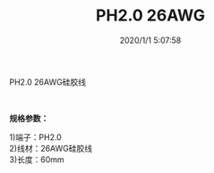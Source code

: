 ﻿---
layout: post 
title: PH2.0 26AWG
tags: PH
categories: wire-harness
overview: PH2.0 26AWG
series: 
part_number: 
thumb_img: static/202001/221-thumb-20200101131411.jpg
small_img: static/202001/221-20200101131411.jpg
date: 2020/1/1 5:07:58
---


<p>
	PH2.0 26AWG硅胶线
</p>
<p>
	<br />
</p>
<p>
	<strong>规格参数：</strong> 
</p>
<p>
	1)端子：PH2.0<br />
2)线材：26AWG硅胶线<br />
3)长度：60mm
</p>
<p>
	<br />
</p>
